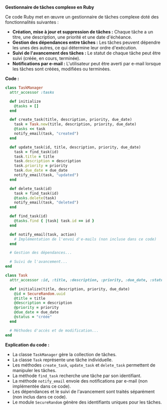 **Gestionnaire de tâches complexe en Ruby**

Ce code Ruby met en œuvre un gestionnaire de tâches complexe doté des fonctionnalités suivantes :

* **Création, mise à jour et suppression de tâches :** Chaque tâche a un titre, une description, une priorité et une date d'échéance.
* **Gestion des dépendances entre tâches :** Les tâches peuvent dépendre les unes des autres, ce qui détermine leur ordre d'exécution.
* **Suivi de l'avancement des tâches :** Le statut de chaque tâche peut être suivi (créée, en cours, terminée).
* **Notifications par e-mail :** L'utilisateur peut être averti par e-mail lorsque les tâches sont créées, modifiées ou terminées.

**Code :**

```ruby
class TaskManager
  attr_accessor :tasks

  def initialize
    @tasks = []
  end

  def create_task(title, description, priority, due_date)
    task = Task.new(title, description, priority, due_date)
    @tasks << task
    notify_email(task, "created")
  end

  def update_task(id, title, description, priority, due_date)
    task = find_task(id)
    task.title = title
    task.description = description
    task.priority = priority
    task.due_date = due_date
    notify_email(task, "updated")
  end

  def delete_task(id)
    task = find_task(id)
    @tasks.delete(task)
    notify_email(task, "deleted")
  end

  def find_task(id)
    @tasks.find { |task| task.id == id }
  end

  def notify_email(task, action)
    # Implémentation de l'envoi d'e-mails (non incluse dans ce code)
  end

  # Gestion des dépendances...

  # Suivi de l'avancement...
end

class Task
  attr_accessor :id, :title, :description, :priority, :due_date, :status

  def initialize(title, description, priority, due_date)
    @id = SecureRandom.uuid
    @title = title
    @description = description
    @priority = priority
    @due_date = due_date
    @status = "créée"
  end

  # Méthodes d'accès et de modification...
end
```

**Explication du code :**

* La classe `TaskManager` gère la collection de tâches.
* La classe `Task` représente une tâche individuelle.
* Les méthodes `create_task`, `update_task` et `delete_task` permettent de manipuler les tâches.
* La méthode `find_task` recherche une tâche par son identifiant.
* La méthode `notify_email` envoie des notifications par e-mail (non implémentée dans ce code).
* Les dépendances et le suivi de l'avancement sont traités séparément (non inclus dans ce code).
* Le module `SecureRandom` génère des identifiants uniques pour les tâches.